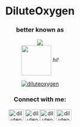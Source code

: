
<div>
<h1 align="center">DiluteOxygen</h1>
<h3 align="center">better known as</h3>
<p align="center">
<img src="https://readme-typing-svg.herokuapp.com?color=8be9fd&center=true&lines=Oxygen;O2;Dilute;Peach;Oxy!&center=true&width=300&height=45"/><br>
<img src="https://cdn.frankerfacez.com/emoticon/234226/4" width="80" align="center" /> 
<em>hi!</em>
</p>
<p align="center"> <a href="https://twitter.com/diluteoxygen" target="blank"><img src="https://img.shields.io/twitter/follow/diluteoxygen?logo=twitter&style=for-the-badge&color=blue" alt="diluteoxygen" /></a> </p>

<h3 align="center">Connect with me:</h3>
<p align="center">
<a href="https://discordapp.com/users/326021420205473794" target="blank"><img align="center" src="https://www.svgrepo.com/show/353655/discord-icon.svg" alt="diluteoxygen" height="30" width="40" /></a> <a href="https://twitter.com/diluteoxygen" target="blank"><img align="center" src="https://raw.githubusercontent.com/rahuldkjain/github-profile-readme-generator/master/src/images/icons/Social/twitter.svg" alt="diluteoxygen" height="30" width="40" /></a><a href="https://www.twitch.tv/diluteoxygen" target="blank"><img align="center" src="https://upload.wikimedia.org/wikipedia/commons/2/20/Twitch_icon_2012.svg" alt="diluteoxygen" height="30" width="40" /></a>
<a href="https://instagram.com/diluteoxygen" target="blank"><img align="center" src="https://raw.githubusercontent.com/rahuldkjain/github-profile-readme-generator/master/src/images/icons/Social/instagram.svg" alt="diluteoxygen" height="30" width="40" /></a>
</p>


</div>


